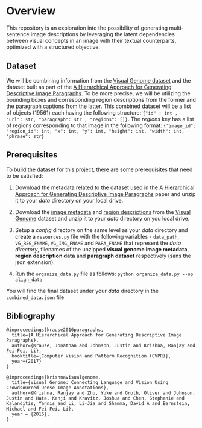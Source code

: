 # Overview

This repository is an exploration into the possibility of generating multi-sentence image descriptions by leveraging the latent dependencies between visual concepts in an image with their textual counterparts, optimized with a structured objective.

## Dataset

We will be combining information from the [Visual Genome dataset](http://visualgenome.org) and the dataset built as part of the [A Hierarchical Approach for Generating Descriptive Image Paragraphs](https://arxiv.org/pdf/1611.06607.pdf). To be more precise, we will be utilizing the bounding boxes and corresponding region descriptions from the former and the paragraph captions from the latter. This combined dataset will be a list of objects (19561) each having the following structure: `{"id" : int , "url": str, "paragraph": str , "regions": []}`. The *regions* key has a list of regions corresponding to that image in the following format: `{"image_id": "region_id": int, "x": int, "y": int, "height": int, "width": int, "phrase": str}`

## Prerequisites

To build the dataset for this project, there are some prerequisites that need to be satisfied:

1. Download the metadata related to the dataset used in the [A Hierarchical Approach for Generating Descriptive Image Paragraphs](http://visualgenome.org/static/data/dataset/paragraphs_v1.json.zip) paper and unzip it to your *data* directory on your local drive.

2. Download the [image metadata](http://visualgenome.org/static/data/dataset/image_data.json.zip) and [region descriptions](http://visualgenome.org/static/data/dataset/image_data.json.zip) from the [Visual Genome](http://visualgenome.org) dataset and unzip it to your *data* directory on you local drive.

3. Setup a *config* directory on the same level as your *data* directory and create a `resources.py` file with the following variables - `data_path`, `VG_REG_FNAME`, `VG_IMG_FNAME` and `PARA_FNAME` that represent the *data directory*, filenames of the unzipped **visual genome image metadata**, **region description data** and **paragraph dataset** respectively (sans the json extension). 

4. Run the `organize_data.py` file as follows: `python organize_data.py --op align_data`

You will find the final dataset under your *data* directory in the `combined_data.json` file

## Bibliography

```
@inproceedings{krause2016paragraphs,
  title={A Hierarchical Approach for Generating Descriptive Image Paragraphs},
  author={Krause, Jonathan and Johnson, Justin and Krishna, Ranjay and Fei-Fei, Li},
  booktitle={Computer Vision and Patterm Recognition (CVPR)},
  year={2017}
}
```

```
@inproceedings{krishnavisualgenome,
  title={Visual Genome: Connecting Language and Vision Using Crowdsourced Dense Image Annotations},
  author={Krishna, Ranjay and Zhu, Yuke and Groth, Oliver and Johnson, Justin and Hata, Kenji and Kravitz, Joshua and Chen, Stephanie and Kalanditis, Yannis and Li, Li-Jia and Shamma, David A and Bernstein, Michael and Fei-Fei, Li},
  year = {2016},
}
```
